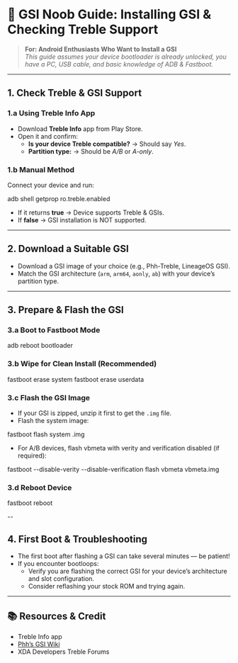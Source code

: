 # 🚀 GSI Noob Guide: Installing GSI & Checking Treble Support 

> **For: Android Enthusiasts Who Want to Install a GSI**  
> _This guide assumes your device bootloader is already unlocked, you have a PC, USB cable, and basic knowledge of ADB & Fastboot._

---

## 1. Check Treble & GSI Support

### 1.a Using Treble Info App  
- Download **Treble Info** app from Play Store.  
- Open it and confirm:  
  - **Is your device Treble compatible?** → Should say _Yes_.  
  - **Partition type:** → Should be _A/B_ or _A-only_.

### 1.b Manual Method  
Connect your device and run:

adb shell getprop ro.treble.enabled

- If it returns **true** → Device supports Treble & GSIs.  
- If **false** → GSI installation is NOT supported.

---

## 2. Download a Suitable GSI

- Download a GSI image of your choice (e.g., Phh-Treble, LineageOS GSI).  
- Match the GSI architecture (`arm`, `arm64`, `aonly`, `ab`) with your device’s partition type.

---

## 3.  Prepare & Flash the GSI

### 3.a Boot to Fastboot Mode

adb reboot bootloader


### 3.b Wipe for Clean Install (Recommended)

fastboot erase system
fastboot erase userdata


### 3.c Flash the GSI Image

- If your GSI is zipped, unzip it first to get the `.img` file.  
- Flash the system image:

fastboot flash system <gsi-image-name>.img



- For A/B devices, flash vbmeta with verity and verification disabled (if required):

fastboot --disable-verity --disable-verification flash vbmeta vbmeta.img 


### 3.d Reboot Device

fastboot reboot

--

## 4.  First Boot & Troubleshooting

- The first boot after flashing a GSI can take several minutes — be patient!  
- If you encounter bootloops:  
  - Verify you are flashing the correct GSI for your device’s architecture and slot configuration.  
  - Consider reflashing your stock ROM and trying again.

---

## 📚 Resources & Credit

- Treble Info app  
- [Phh’s GSI Wiki](https://github.com/phhusson/treble_experimentations/wiki)  
- XDA Developers Treble Forums  
